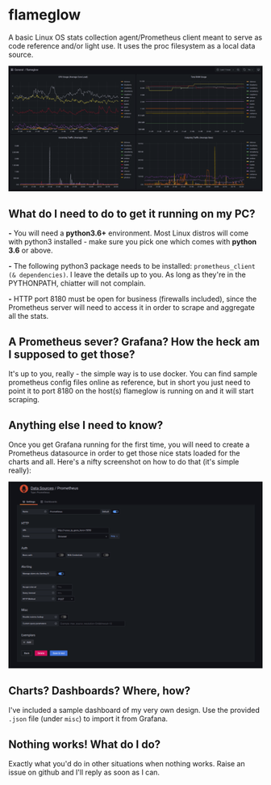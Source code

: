 # flameglow
A basic Linux OS stats collection agent/Prometheus client meant to serve as code reference and/or light use. It uses the proc filesystem as a local data source.

![flameglow_grafana](flameglow_grafana.png)

## What do I need to do to get it running on my PC?

**-** You will need a **python3.6+** environment. Most Linux distros will come with python3 installed - make sure you pick one which comes with **python 3.6** or above.

**-** The following python3 package needs to be installed: `prometheus_client (& dependencies)`. I leave the details up to you. As long as they're in the PYTHONPATH, chiatter will not complain.

**-** HTTP port 8180 must be open for business (firewalls included), since the Prometheus server will need to access it in order to scrape and aggregate all the stats.

## A Prometheus sever? Grafana? How the heck am I supposed to get those?

It's up to you, really - the simple way is to use docker. You can find sample prometheus config files online as reference, but in short you just need to point it to port 8180 on the host(s) flameglow is running on and it will start scraping.

## Anything else I need to know?

Once you get Grafana running for the first time, you will need to create a Prometheus datasource in order to get those nice stats loaded for the charts and all. Here's a nifty screenshot on how to do that (it's simple really):

![grafana_datasource](grafana_datasource.png)

## Charts? Dashboards? Where, how?

I've included a sample dashboard of my very own design. Use the provided `.json` file (under `misc`) to import it from Grafana.

## Nothing works! What do I do?

Exactly what you'd do in other situations when nothing works. Raise an issue on github and I'll reply as soon as I can.

